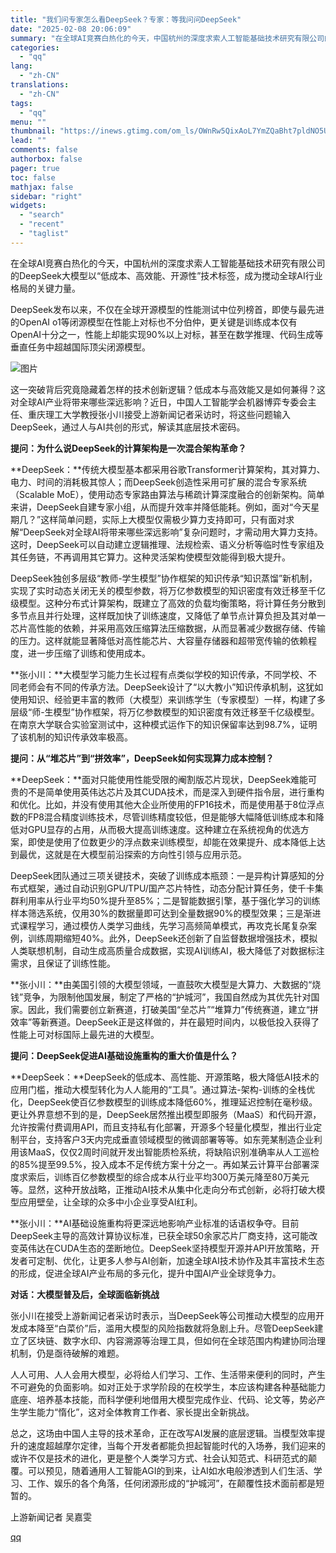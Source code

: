 ```yaml
---
title: "我们问专家怎么看DeepSeek？专家：等我问问DeepSeek"
date: "2025-02-08 20:06:09"
summary: "在全球AI竞赛白热化的今天，中国杭州的深度求索人工智能基础技术研究有限公司的DeepSeek大模型以..."
categories:
  - "qq"
lang:
  - "zh-CN"
translations:
  - "zh-CN"
tags:
  - "qq"
menu: ""
thumbnail: "https://inews.gtimg.com/om_ls/OWnRw5QixAoL7YmZQaBht7pldNO5UIIoSDMojpua76AL8AA_640360/0"
lead: ""
comments: false
authorbox: false
pager: true
toc: false
mathjax: false
sidebar: "right"
widgets:
  - "search"
  - "recent"
  - "taglist"
---
```


在全球AI竞赛白热化的今天，中国杭州的深度求索人工智能基础技术研究有限公司的DeepSeek大模型以“低成本、高效能、开源性”技术标签，成为搅动全球AI行业格局的关键力量。

DeepSeek发布以来，不仅在全球开源模型的性能测试中位列榜首，即使与最先进的OpenAI o1等闭源模型在性能上对标也不分伯仲，更关键是训练成本仅有OpenAI十分之一，性能上却能实现90%以上对标，甚至在数学推理、代码生成等垂直任务中超越国际顶尖闭源模型。

![图片](https://inews.gtimg.com/om_bt/OOBppOJtnXxHarx8esPwYQB0L1t0dk-Gr0_0MFBOnr8YsAA/641)

这一突破背后究竟隐藏着怎样的技术创新逻辑？低成本与高效能又是如何兼得？这对全球AI产业将带来哪些深远影响？近日，中国人工智能学会机器博弈专委会主任、重庆理工大学教授张小川接受上游新闻记者采访时，将这些问题输入DeepSeek，通过人与AI共创的形式，解读其底层技术密码。

**提问：为什么说DeepSeek的计算架构是一次混合架构革命？**

**DeepSeek：**传统大模型基本都采用谷歌Transformer计算架构，其对算力、电力、时间的消耗极其惊人；而DeepSeek创造性采用可扩展的混合专家系统（Scalable MoE），使用动态专家路由算法与稀疏计算深度融合的创新架构。简单来讲，DeepSeek自建专家小组，从而提升效率并降低能耗。例如，面对“今天星期几？”这样简单问题，实际上大模型仅需极少算力支持即可，只有面对求解“DeepSeek对全球AI将带来哪些深远影响”复杂问题时，才需动用大算力支持。这时，DeepSeek可以自动建立逻辑推理、法规检索、语义分析等临时性专家组及其任务链，不再调用其它算力。这种灵活架构使模型效能得到极大提升。

DeepSeek独创多层级“教师-学生模型”协作框架的知识传承“知识蒸馏”新机制，实现了实时动态关闭无关的模型参数，将万亿参数模型的知识密度有效迁移至千亿级模型。这种分布式计算架构，既建立了高效的负载均衡策略，将计算任务分散到多节点且并行处理，这样既加快了训练速度，又降低了单节点计算负担及其对单一芯片高性能的依赖，并采用高效压缩算法压缩数据，从而显著减少数据存储、传输的压力。这样就能显著降低对高性能芯片、大容量存储器和超带宽传输的依赖程度，进一步压缩了训练和使用成本。

**张小川：**大模型学习能力生长过程有点类似学校的知识传承，不同学校、不同老师会有不同的传承方法。DeepSeek设计了“以大教小”知识传承机制，这犹如使用知识、经验更丰富的教师（大模型）来训练学生（专家模型）一样，构建了多层级“师-生模型”协作框架，将万亿参数模型的知识密度有效迁移至千亿级模型。在南京大学联合实验室测试中，这种模式运作下的知识保留率达到98.7%，证明了该机制的知识传承效率极高。

**提问：从“堆芯片”到“拼效率”，DeepSeek如何实现算力成本控制？**

**DeepSeek：**面对只能使用性能受限的阉割版芯片现状，DeepSeek难能可贵的不是简单使用英伟达芯片及其CUDA技术，而是深入到硬件指令层，进行重构和优化。比如，并没有使用其他大企业所使用的FP16技术，而是使用基于8位浮点数的FP8混合精度训练技术，尽管训练精度较低，但是能够大幅降低训练成本和降低对GPU显存的占用，从而极大提高训练速度。这种建立在系统视角的优选方案，即使是使用了位数更少的浮点数来训练模型，却能在效果提升、成本降低上达到最优，这就是在大模型前沿探索的方向性引领与应用示范。

DeepSeek团队通过三项关键技术，突破了训练成本瓶颈：一是异构计算感知的分布式框架，通过自动识别GPU/TPU/国产芯片特性，动态分配计算任务，使千卡集群利用率从行业平均50%提升至85%；二是智能数据引擎，基于强化学习的训练样本筛选系统，仅用30%的数据量即可达到全量数据90%的模型效果；三是渐进式课程学习，通过模仿人类学习曲线，先学习高频简单模式，再攻克长尾复杂案例，训练周期缩短40%。此外，DeepSeek还创新了自监督数据增强技术，模拟人类联想机制，自动生成高质量合成数据，实现AI训练AI，极大降低了对数据标注需求，且保证了训练性能。

**张小川：**由美国引领的大模型领域，一直鼓吹大模型是大算力、大数据的“烧钱”竞争，为限制他国发展，制定了严格的“护城河”，我国自然成为其优先针对国家。因此，我们需要创立新赛道，打破美国“垒芯片”“堆算力”传统赛道，建立“拼效率”等新赛道。DeepSeek正是这样做的，并在最短时间内，以极低投入获得了性能上可对标国际上最先进的大模型。

**提问：DeepSeek促进AI基础设施重构的重大价值是什么？**

**DeepSeek：**DeepSeek的低成本、高性能、开源策略，极大降低AI技术的应用门槛，推动大模型转化为人人能用的“工具”。通过算法-架构-训练的全栈优化，DeepSeek使百亿参数模型的训练成本降低60%，推理延迟控制在毫秒级。更让外界意想不到的是，DeepSeek居然推出模型即服务（MaaS）和代码开源，允许按需付费调用API，而且支持私有化部署，开源多个轻量化模型，推出行业定制平台，支持客户3天内完成垂直领域模型的微调部署等等。如东莞某制造企业利用该MaaS，仅仅2周时间就开发出智能质检系统，将缺陷识别准确率从人工巡检的85%提至99.5%，投入成本不足传统方案十分之一。再如某云计算平台部署深度求索后，训练百亿参数模型的综合成本从行业平均300万美元降至80万美元等。显然，这种开放战略，正推动AI技术从集中化走向分布式创新，必将打破大模型应用壁垒，让全球的众多中小企业享受AI红利。

**张小川：**AI基础设施重构将更深远地影响产业标准的话语权争夺。目前DeepSeek主导的高效计算协议标准，已获全球50余家芯片厂商支持，这可能改变英伟达在CUDA生态的垄断地位。DeepSeek坚持模型开源并API开放策略，开发者可定制、优化，让更多人参与AI创新，加速全球AI技术协作及其丰富技术生态的形成，促进全球AI产业布局的多元化，提升中国AI产业全球竞争力。

**对话：大模型普及后，全球面临新挑战**

张小川在接受上游新闻记者采访时表示，当DeepSeek等公司推动大模型的应用开发成本降至“白菜价”后，滥用大模型的风险指数就将急剧上升。尽管DeepSeek建立了区块链、数字水印、内容溯源等治理工具，但如何在全球范围内构建协同治理机制，仍是亟待破解的难题。

人人可用、人人会用大模型，必将给人们学习、工作、生活带来便利的同时，产生不可避免的负面影响。如对正处于求学阶段的在校学生，本应该构建各种基础能力底座、培养基本技能，而科学便利地借用大模型完成作业、代码、论文等，势必产生学生能力“惰化”，这对全体教育工作者、家长提出全新挑战。

总之，这场由中国人主导的技术革命，正在改写AI发展的底层逻辑。当模型效率提升的速度超越摩尔定律，当每个开发者都能负担起智能时代的入场券，我们迎来的或许不仅是技术的进化，更是整个人类学习方式、社会认知范式、科研范式的颠覆。可以预见，随着通用人工智能AGI的到来，让AI如水电般渗透到人们生活、学习、工作、娱乐的各个角落，任何闭源形成的“护城河”，在颠覆性技术面前都是短暂的。

上游新闻记者 吴嘉雯

[qq](https://new.qq.com/rain/a/20250208A07Y6400)
